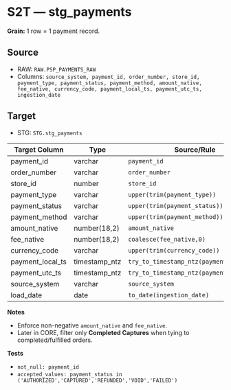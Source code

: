 # S2T — stg_payments

**Grain:** 1 row = 1 payment record.

## Source
- RAW: `RAW.PSP_PAYMENTS_RAW`
- Columns: `source_system, payment_id, order_number, store_id, payment_type, payment_status, payment_method, amount_native, fee_native, currency_code, payment_local_ts, payment_utc_ts, ingestion_date`

## Target
- STG: `STG.stg_payments`

| Target Column   | Type | Source/Rule |
|---|---|---|
| payment_id      | varchar        | `payment_id` |
| order_number    | varchar        | `order_number` |
| store_id        | number         | `store_id` |
| payment_type    | varchar        | `upper(trim(payment_type))` |
| payment_status  | varchar        | `upper(trim(payment_status))` |
| payment_method  | varchar        | `upper(trim(payment_method))` |
| amount_native   | number(18,2)   | `amount_native` |
| fee_native      | number(18,2)   | `coalesce(fee_native,0)` |
| currency_code   | varchar        | `upper(trim(currency_code))` |
| payment_local_ts| timestamp_ntz  | `try_to_timestamp_ntz(payment_local_ts)` |
| payment_utc_ts  | timestamp_ntz  | `try_to_timestamp_ntz(payment_utc_ts)` |
| source_system   | varchar        | `source_system` |
| load_date       | date           | `to_date(ingestion_date)` |

**Notes**
- Enforce non-negative `amount_native` and `fee_native`.
- Later in CORE, filter only **Completed Captures** when tying to completed/fulfilled orders.


**Tests**
- `not_null: payment_id`
- `accepted_values: payment_status in ('AUTHORIZED','CAPTURED','REFUNDED','VOID','FAILED')`
